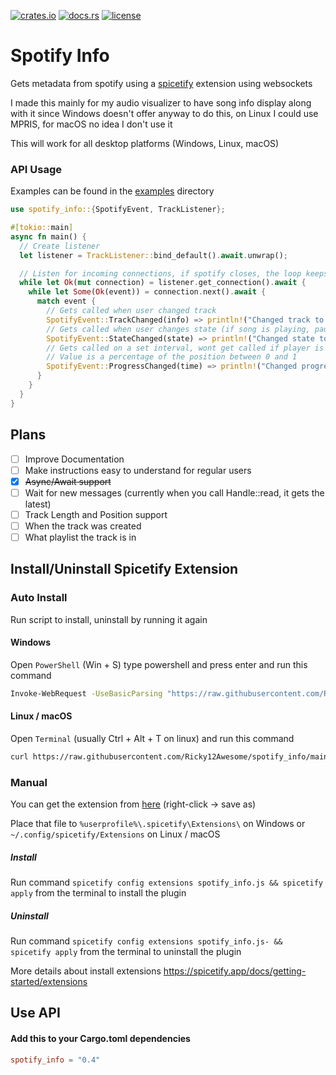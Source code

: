 [![crates.io](https://img.shields.io/crates/v/spotify_info.svg)](https://crates.io/crates/spotify_info)
[![docs.rs](https://docs.rs/spotify_info/badge.svg)](https://crates.io/crates/spotify_info)
[![license](https://img.shields.io/github/license/Ricky12Awesome/spotify_info)](https://github.com/Ricky12Awesome/spotify_info/blob/main/LICENSE)

# Spotify Info
Gets metadata from spotify using a 
[spicetify](https://github.com/khanhas/spicetify-cli) 
extension using websockets

I made this mainly for my audio visualizer to have song info display along with it
since Windows doesn't offer anyway to do this, on Linux I could use MPRIS, for macOS no idea I don't use it

This will work for all desktop platforms (Windows, Linux, macOS)

### API Usage

Examples can be found in the [examples](https://github.com/Ricky12Awesome/spotify_info/tree/main/examples) directory

```rust
use spotify_info::{SpotifyEvent, TrackListener};

#[tokio::main]
async fn main() {
  // Create listener
  let listener = TrackListener::bind_default().await.unwrap();

  // Listen for incoming connections, if spotify closes, the loop keeps listening
  while let Ok(mut connection) = listener.get_connection().await {
    while let Some(Ok(event)) = connection.next().await {
      match event {
        // Gets called when user changed track
        SpotifyEvent::TrackChanged(info) => println!("Changed track to {}", info.title),
        // Gets called when user changes state (if song is playing, paused or stopped)
        SpotifyEvent::StateChanged(state) => println!("Changed state to {}", state),
        // Gets called on a set interval, wont get called if player is paused or stopped,
        // Value is a percentage of the position between 0 and 1
        SpotifyEvent::ProgressChanged(time) => println!("Changed progress to {}", time)
      }
    }
  }
}
```

## Plans
- [ ] Improve Documentation
- [ ] Make instructions easy to understand for regular users
- [x] ~~Async/Await support~~
- [ ] Wait for new messages (currently when you call Handle::read, it gets the latest)
- [ ] Track Length and Position support
- [ ] When the track was created
- [ ] What playlist the track is in

## Install/Uninstall Spicetify Extension

### Auto Install
Run script to install, uninstall by running it again
#### Windows
Open `PowerShell` (Win + S) type powershell and press enter and run this command
```sh
Invoke-WebRequest -UseBasicParsing "https://raw.githubusercontent.com/Ricky12Awesome/spotify_info/main/extension/install_extension.ps1" | Invoke-Expression
```
#### Linux / macOS
Open `Terminal` (usually Ctrl + Alt + T on linux) and run this command
```sh
curl https://raw.githubusercontent.com/Ricky12Awesome/spotify_info/main/extension/install_extension.sh | sh
```

### Manual
You can get the extension from 
[here](https://raw.githubusercontent.com/Ricky12Awesome/spotify_info/main/extension/spotify_info.js)
(right-click -> save as)

Place that file 
to `%userprofile%\.spicetify\Extensions\` on Windows 
or `~/.config/spicetify/Extensions` on Linux / macOS 

##### Install
Run command
`spicetify config extensions spotify_info.js && spicetify apply` 
from the terminal to install the plugin

##### Uninstall
Run command
`spicetify config extensions spotify_info.js- && spicetify apply`
from the terminal to uninstall the plugin

More details about install extensions https://spicetify.app/docs/getting-started/extensions

## Use API
#### Add this to your Cargo.toml dependencies
```toml
spotify_info = "0.4"
```

